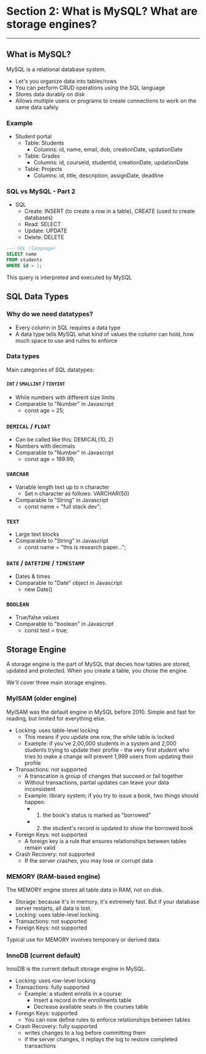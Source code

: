 # Section 2: What is MySQL? What are storage engines?

---

## What is MySQL?

MySQL is a relational database system.

- Let's you organize data into tables/rows
- You can perform CRUD operations using the SQL language
- Stores data durably on disk
- Allows multiple users or programs to create connections to work on the same data safely

### Example

- Student portal
    - Table: Students
        - Columns: id, name, email, dob, creationDate, updationDate
    - Table: Grades
        - Columns: id, courseId, studentId, creationDate, updationDate
    - Table: Projects
        - Columns: id, title, description, assignDate, deadline

### SQL vs MySQL - Part 2

- SQL
    - Create: INSERT (to create a row in a table), CREATE (used to create databases)
    - Read: SELECT
    - Update: UPDATE
    - Delete: DELETE

```sql
--- SQL (language)
SELECT name
FROM students
WHERE id = 1;
```
This query is interpreted and executed by MySQL

## SQL Data Types

### Why do we need datatypes?

- Every column in SQL requires a data type
- A data type tells MySQL what kind of values the column can hold, how much space to use and rulles to enforce

### Data types

Main categories of SQL datatypes:

#### `INT` / `SMALLINT` / `TINYINT`

- While numbers with different size limits
- Comparable to "Number" in Javascript
    - const age = 25;

### `DEMICAL` / `FLOAT`

- Can be called like this: DEMICAL(10, 2)
- Numbers with decimals
- Comparable to "Number" in Javascript
    - const age = 199.99;

### `VARCHAR`

- Variable length text up to n character
    - Set n character as follows: VARCHAR(50)
- Comparable to "String" in Javascript
    - const name = "full stack dev";

### `TEXT`

- Large text blocks
- Comparable to "String" in Javascript
    - const name = "this is research paper...";

### `DATE` / `DATETIME` / `TIMESTAMP`

- Dates & times
- Comparable to "Date" object in Javascript
    - new Date()

### `BOOLEAN`

- True/false values
- Comparable to "boolean" in Javascript
    - const test = true;

## Storage Engine

A storage engine is the part of MySQL that decies how tables are stored, updated and protected. When you create a table, you chose the engine.

We'll cover three main storage engines.

### MyISAM (older engine)

MyISAM was the default engine in MySQL before 2010. Simple and fast for reading, but limited for everything else.

- Locking: uses table-level locking
    - This means if you update one row, the while table is locked
    - Example: if you've 2,00,000 students in a system and 2,000 students trying to update their profile - the very first student who tries to make a change will prevent 1,999 users from updating their profile
- Transactions: not supported
    - A transcation is group of changes that succeed or fail together
    - Without transactions, partial updates can leave your data inconsistent
    - Example: library system; if you try to issue a book, two things should happen:
        - 1. the book's status is marked as "borrowed"
        - 2. the student's record is updated to show the borrowed book
- Foreign Keys: not supported
    - A foreign key is a rule that ensures relationships between tables remain valid
- Crash Recovery: not supported
    - If the server crashes, you may lose or corrupt data

### MEMORY (RAM-based engine)

The MEMORY engine stores all table data in RAM, not on disk.

- Storage: because it's in memory, it's extremely fast. But if your database server restarts, all data is lost.
- Locking: uses table-level locking.
- Transactions: not supported
- Foreign Keys: not supported

Typical use for MEMORY involves temporary or derived data.

### InnoDB (current default)

InnoDB is the current default storage engine in MySQL. 

- Locking: uses row-level locking
- Transactions: fully supported
    - Example: a student enrolls in a course:
        - Insert a record in the enrollments table
        - Decrease available seats in the courses table
- Foreign Keys: supported
    - You can now define rules to enforce relationships between tables
- Crash Recovery: fully supported
    - writes changes to a log before committing them
    - if the server changes, it replays the log to restore completed transactions
